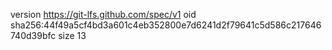 version https://git-lfs.github.com/spec/v1
oid sha256:44f49a5cf4bd3a601c4eb352800e7d6241d2f79641c5d586c217646740d39bfc
size 13

